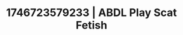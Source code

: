 ---
categories:
- Midnight fantasy
- Erotic surprise
- Artistic control
- AI-generated
- NSFW AI art
- ASMR
- Soft domination
- Cosplay
image: /assets/images/1746723579233.jpg
layout: post
seo:
  description: Featured content with sensual ABDL Play, Scat Fetish. HD images available.
  keywords: ABDL Play, Scat Fetish
  og_image: /assets/images/1746723579233.jpg
  schema_type: VisualArtwork
tags:
- ABDL Play
- '#1746723579233'
- Scat Fetish
title: 1746723579233 | ABDL Play Scat Fetish
---